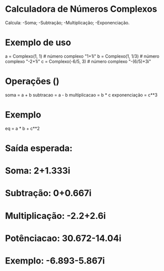 # Calculadora de Números Complexos
Calcula: 
-Soma;
-Subtração;
-Multiplicação;
-Exponenciação.

# Exemplo de uso
a = Complexo(1, 1) # número complexo "1+1i"
b = Complexo(1, 1/3) # número complexo "-2+1i"
c = Complexo(-6/5, 3) # número complexo "-(6/5)+3i" 

# Operações ()
soma = a + b
subtracao = a - b
multiplicacao = b * c
exponenciação = c**3

# Exemplo
eq = a * b + c**2

# Saída esperada:
#
# Soma: 2+1.333i
# Subtração: 0+0.667i
# Multiplicação: -2.2+2.6i
# Potênciacao: 30.672-14.04i
# Exemplo: -6.893-5.867i
